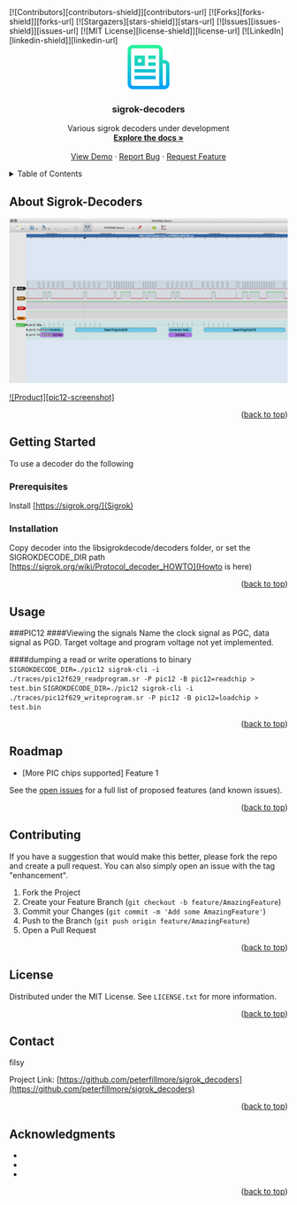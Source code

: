 <div id="top"></div>
[![Contributors][contributors-shield]][contributors-url]
[![Forks][forks-shield]][forks-url]
[![Stargazers][stars-shield]][stars-url]
[![Issues][issues-shield]][issues-url]
[![MIT License][license-shield]][license-url]
[![LinkedIn][linkedin-shield]][linkedin-url]

<!-- PROJECT LOGO -->
<br />
<div align="center">
  <a href="https://github.com/peterfillmore/sigrok_decoders">
    <img src="images/logo.png" alt="Logo" width="80" height="80">
  </a>

<h3 align="center">sigrok-decoders</h3>

  <p align="center">
    Various sigrok decoders under development
    <br />
    <a href="https://github.com/peterfillmore/sigrok_decoders"><strong>Explore the docs »</strong></a>
    <br />
    <br />
    <a href="https://github.com/peterfillmore/sigrok_decoders">View Demo</a>
    ·
    <a href="https://github.com/peterfillmore/sigrok_decoders/issues">Report Bug</a>
    ·
    <a href="https://github.com/peterfillmore/sigrok_decoders/issues">Request Feature</a>
  </p>
</div>

<!-- TABLE OF CONTENTS -->
<details>
  <summary>Table of Contents</summary>
  <ol>
    <li>
      <a href="#about-the-project">About The Project</a>
      <ul>
        <li><a href="#built-with">Built With</a></li>
      </ul>
    </li>
    <li>
      <a href="#getting-started">Getting Started</a>
      <ul>
        <li><a href="#prerequisites">Prerequisites</a></li>
        <li><a href="#installation">Installation</a></li>
      </ul>
    </li>
    <li><a href="#usage">Usage</a></li>
    <li><a href="#roadmap">Roadmap</a></li>
    <li><a href="#contributing">Contributing</a></li>
    <li><a href="#license">License</a></li>
    <li><a href="#contact">Contact</a></li>
    <li><a href="#acknowledgments">Acknowledgments</a></li>
  </ol>
</details>

<!-- ABOUT THE PROJECT -->
## About Sigrok-Decoders 
[![Product Name Screen Shot][product-screenshot]](https://example.com)

[![Product][pic12-screenshot]](https://github.com/peterfillmore/sigrokdecoders/images)

<p align="right">(<a href="#top">back to top</a>)</p>

## Getting Started

To use a decoder do the following 

### Prerequisites

Install [https://sigrok.org/](Sigrok)

### Installation

Copy decoder into the libsigrokdecode/decoders folder, or set the SIGROKDECODE_DIR path
[https://sigrok.org/wiki/Protocol_decoder_HOWTO](Howto is here)

<p align="right">(<a href="#top">back to top</a>)</p>

<!-- USAGE EXAMPLES -->
## Usage

###PIC12
####Viewing the signals
Name the clock signal as PGC, data signal as PGD. Target voltage and program voltage not yet implemented.

####dumping a read or write operations to binary
`SIGROKDECODE_DIR=./pic12 sigrok-cli -i ./traces/pic12f629_readprogram.sr -P pic12 -B pic12=readchip > test.bin`
`SIGROKDECODE_DIR=./pic12 sigrok-cli -i ./traces/pic12f629_writeprogram.sr -P pic12 -B pic12=loadchip > test.bin`

<p align="right">(<a href="#top">back to top</a>)</p>

<!-- ROADMAP -->
## Roadmap

- [More PIC chips supported] Feature 1

See the [open issues](https://github.com/peterfillmore/sigrok_decoders/issues) for a full list of proposed features (and known issues).

<p align="right">(<a href="#top">back to top</a>)</p>



<!-- CONTRIBUTING -->
## Contributing

If you have a suggestion that would make this better, please fork the repo and create a pull request. You can also simply open an issue with the tag "enhancement".

1. Fork the Project
2. Create your Feature Branch (`git checkout -b feature/AmazingFeature`)
3. Commit your Changes (`git commit -m 'Add some AmazingFeature'`)
4. Push to the Branch (`git push origin feature/AmazingFeature`)
5. Open a Pull Request

<p align="right">(<a href="#top">back to top</a>)</p>



<!-- LICENSE -->
## License

Distributed under the MIT License. See `LICENSE.txt` for more information.

<p align="right">(<a href="#top">back to top</a>)</p>



<!-- CONTACT -->
## Contact

filsy

Project Link: [https://github.com/peterfillmore/sigrok_decoders](https://github.com/peterfillmore/sigrok_decoders)

<p align="right">(<a href="#top">back to top</a>)</p>

<!-- ACKNOWLEDGMENTS -->
## Acknowledgments

* []()
* []()
* []()

<p align="right">(<a href="#top">back to top</a>)</p>

<!-- MARKDOWN LINKS & IMAGES -->
<!-- https://www.markdownguide.org/basic-syntax/#reference-style-links -->
[contributors-shield]: https://img.shields.io/github/contributors/peterfillmore/sigrok_decoders.svg?style=for-the-badge
[contributors-url]: https://github.com/peterfillmore/sigrok_decoders/graphs/contributors
[forks-shield]: https://img.shields.io/github/forks/peterfillmore/sigrok_decoders.svg?style=for-the-badge
[forks-url]: https://github.com/peterfillmore/sigrok_decoders/network/members
[stars-shield]: https://img.shields.io/github/stars/peterfillmore/sigrok_decoders.svg?style=for-the-badge
[stars-url]: https://github.com/peterfillmore/sigrok_decoders/stargazers
[issues-shield]: https://img.shields.io/github/issues/peterfillmore/sigrok_decoders.svg?style=for-the-badge
[issues-url]: https://github.com/peterfillmore/sigrok_decoders/issues
[license-shield]: https://img.shields.io/github/license/peterfillmore/sigrok_decoders.svg?style=for-the-badge
[license-url]: https://github.com/peterfillmore/sigrok_decoders/blob/master/LICENSE.txt
[product-screenshot]: images/screenshot.png
